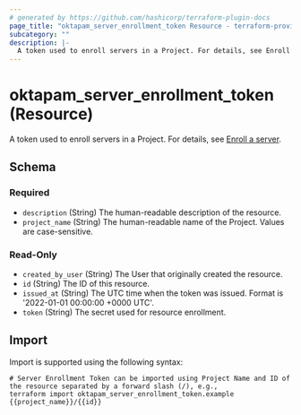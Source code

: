 ```yaml
---
# generated by https://github.com/hashicorp/terraform-plugin-docs
page_title: "oktapam_server_enrollment_token Resource - terraform-provider-oktapam"
subcategory: ""
description: |-
  A token used to enroll servers in a Project. For details, see Enroll a server https://help.okta.com/asa/en-us/Content/Topics/Adv_Server_Access/docs/setup/enrolling-a-server.htm.
---
```


# oktapam_server_enrollment_token (Resource)

A token used to enroll servers in a Project. For details, see [Enroll a server](https://help.okta.com/asa/en-us/Content/Topics/Adv_Server_Access/docs/setup/enrolling-a-server.htm).



<!-- schema generated by tfplugindocs -->
## Schema

### Required

- `description` (String) The human-readable description of the resource.
- `project_name` (String) The human-readable name of the Project. Values are case-sensitive.

### Read-Only

- `created_by_user` (String) The User that originally created the resource.
- `id` (String) The ID of this resource.
- `issued_at` (String) The UTC time when the token was issued. Format is '2022-01-01 00:00:00 +0000 UTC'.
- `token` (String) The secret used for resource enrollment.

## Import

Import is supported using the following syntax:

```shell
# Server Enrollment Token can be imported using Project Name and ID of the resource separated by a forward slash (/), e.g.,
terraform import oktapam_server_enrollment_token.example {{project_name}}/{{id}}
```
